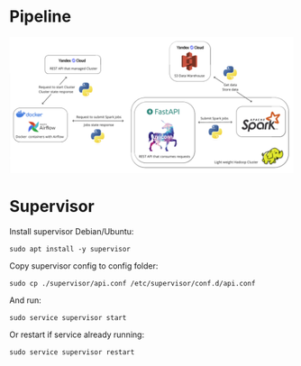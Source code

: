 

# Pipeline

![pipeline-2](https://github.com/Leonidee/spark-jobs-automation/blob/master/images/pipeline.png?raw=true)


# Supervisor

Install supervisor Debian/Ubuntu:

```shell
sudo apt install -y supervisor
```

Copy supervisor config to config folder:

```shell
sudo cp ./supervisor/api.conf /etc/supervisor/conf.d/api.conf
```
And run:

```shell
sudo service supervisor start
```

Or restart if service already running:

```shell
sudo service supervisor restart
```


